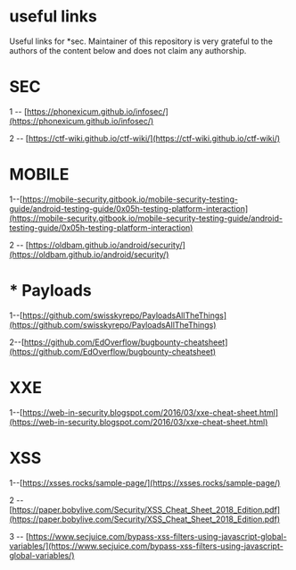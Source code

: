 # useful links
Useful links for *sec. Maintainer of this repository is very grateful to the authors of the content below and does not claim any authorship.

# SEC
1 -- [https://phonexicum.github.io/infosec/](https://phonexicum.github.io/infosec/)


2 -- [https://ctf-wiki.github.io/ctf-wiki/](https://ctf-wiki.github.io/ctf-wiki/)

# MOBILE
1--[https://mobile-security.gitbook.io/mobile-security-testing-guide/android-testing-guide/0x05h-testing-platform-interaction](https://mobile-security.gitbook.io/mobile-security-testing-guide/android-testing-guide/0x05h-testing-platform-interaction)


2 -- [https://oldbam.github.io/android/security/](https://oldbam.github.io/android/security/)

# * Payloads

1--[https://github.com/swisskyrepo/PayloadsAllTheThings](https://github.com/swisskyrepo/PayloadsAllTheThings)

2--[https://github.com/EdOverflow/bugbounty-cheatsheet](https://github.com/EdOverflow/bugbounty-cheatsheet)

# XXE
1--[https://web-in-security.blogspot.com/2016/03/xxe-cheat-sheet.html](https://web-in-security.blogspot.com/2016/03/xxe-cheat-sheet.html)

# XSS
1--[https://xsses.rocks/sample-page/](https://xsses.rocks/sample-page/)


2 -- [https://paper.bobylive.com/Security/XSS_Cheat_Sheet_2018_Edition.pdf](https://paper.bobylive.com/Security/XSS_Cheat_Sheet_2018_Edition.pdf)


3 -- [https://www.secjuice.com/bypass-xss-filters-using-javascript-global-variables/](https://www.secjuice.com/bypass-xss-filters-using-javascript-global-variables/)
